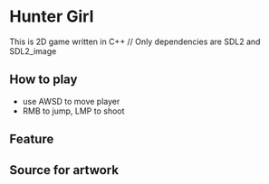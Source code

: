 # Hunter Girl
This is 2D game written in C++ //
Only dependencies are SDL2 and SDL2_image 
## How to play
* use AWSD to move player
* RMB to jump, LMP to shoot

## Feature

## Source for artwork
